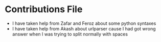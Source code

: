 # Contributions File
- I have taken help from Zafar and Feroz about some python syntaxes
- I have taken help from Akash about urlparser cause I had got wrong answer when I was trying to split normally with spaces
